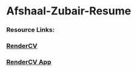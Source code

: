 # Afshaal-Zubair-Resume

### Resource Links:
### [RenderCV](https://github.com/sinaatalay/rendercv)
### [RenderCV App](https://rendercv.com/)